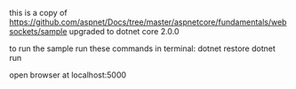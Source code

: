 this is a copy of https://github.com/aspnet/Docs/tree/master/aspnetcore/fundamentals/websockets/sample upgraded to dotnet core 2.0.0

to run the sample run these commands in terminal:
dotnet restore
dotnet run

open browser at localhost:5000